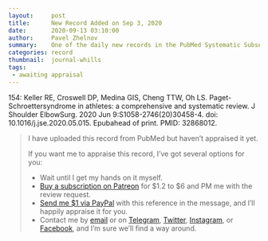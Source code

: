 ```yaml
---
layout:     post
title:      New Record Added on Sep 3, 2020
date:       2020-09-13 03:10:00
author:     Pavel Zhelnov
summary:    One of the daily new records in the PubMed Systematic Subset indexed by Sep 3, 2020.
categories: record
thumbnail:  journal-whills
tags:
 - awaiting appraisal
---
```


154: Keller RE, Croswell DP, Medina GIS, Cheng TTW, Oh LS. Paget-Schroettersyndrome in athletes: a comprehensive and systematic review. J Shoulder ElbowSurg. 2020 Jun 9:S1058-2746(20)30458-4. doi: 10.1016/j.jse.2020.05.015. Epubahead of print. PMID: 32868012.


> I have uploaded this record from PubMed but haven’t appraised it yet.
>
> If you want me to appraise this record, I’ve got several options for you:
> * Wait until I get my hands on it myself.
> * [Buy a subscription on Patreon](https://patreon.com/zheln) for $1.2 to $6 and PM me with the review request.
> * [Send me $1 via PayPal](https://paypal.me/pjelnov) with this reference in the message, and I’ll happily appraise it for you.
> * Contact me by [email](mailto:pavel@zheln.com) or on [Telegram](https://t.me/drzhelnov), [Twitter](https://twitter.com/drzhelnov), [Instagram](https://instagram.com/igzheln), or [Facebook](https://facebook.com/drzhelnov), and I’m sure we’ll find a way around.
